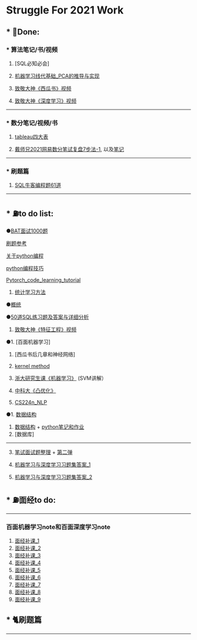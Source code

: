 # Struggle For 2021 Work

## * 🐓Done:

### * 算法笔记/书/视频
1. [SQL必知必会]

2. [机器学习线代基础_PCA的推导与实现](https://www.bilibili.com/video/BV127411t7tq)

1. [致敬大神《西瓜书》视频](https://www.bilibili.com/video/BV17J411C7zZ)

1. [致敬大神《深度学习》视频](https://www.bilibili.com/video/BV12t411N748)

---
### * 数分笔记/视频/书

1. [tableau四大表](https://www.bilibili.com/video/BV1fz4y1D7gm)

1. [戴师兄2021网易数分笔试复盘7步法-1](https://www.bilibili.com/video/BV1Vf4y1979X?t=234), 以及[笔记](https://github.com/whw199833/Struggle_2021_for_work/blob/master/notes/wangyi_interview/%E7%BD%91%E6%98%93_%E6%95%B0%E5%88%86.md)

---
### * 刷题篇
1. [SQL牛客编程题61道](https://www.nowcoder.com/ta/sql)

--- 
## * ⛽️to do list:

●[BAT面试1000题](https://zhuanlan.zhihu.com/p/41952330)

[刷题参考](https://github.com/DmrfCoder/AlgorithmAndDataStructure)

[关于python编程](https://www.bilibili.com/video/BV1t4411v794?p=39)

[python编程技巧](https://codle.net/advance-python/)

[Pytorch_code_learning_tutorial](https://pytorch.org/tutorials/)

1. [统计学习方法](https://www.bilibili.com/video/BV1i4411G7Xv)

●[概统](https://www.bilibili.com/video/BV1n741137tv?p=1)

●[50道SQL练习题及答案与详细分析](https://www.jianshu.com/p/476b52ee4f1b)

1. [致敬大神《特征工程》视频](https://www.bilibili.com/video/BV17E411471x)

●1. [百面机器学习]
1. [西瓜书后几章和神经网络]

1. [kernel method](https://www.bilibili.com/video/av31552048/?spm_id_from=333.788.videocard.1)


1. [浙大研究生课《机器学习》](https://www.bilibili.com/video/BV1dJ411B7gh?p=6) (SVM讲解）
1. [中科大《凸优化》](https://www.bilibili.com/video/BV1Jt411p7jE)
1. [CS224n_NLP](https://www.bilibili.com/video/BV1r4411f7td)

●1. [数据结构](https://www.bilibili.com/video/BV1b54y1q7Hj)
1. [数据结构](https://www.bilibili.com/video/BV1JW411i731?from=search&seid=7444677966916988839) +  [python笔记和作业](https://github.com/CYBruce/DataStructure_Algorithm_ZJU)
1. [数据库]

--- 
3. [笔试面试题整理](https://hit-alibaba.github.io/interview/) +  [第二弹](https://github.com/NLP-LOVE/ML-NLP)

1. [机器学习与深度学习习题集答案_1](http://www.tensorinfinity.com/paper_225.html)

2. [机器学习与深度学习习题集答案_2](http://www.tensorinfinity.com/paper_227.html)

## * ⛽️面经to do:
---
### 百面机器学习note和百面深度学习note

1. [面经补课_1](https://mp.weixin.qq.com/s/ev7-i0iZxLck-h3t-MhfAQ)
1. [面经补课_2](https://mp.weixin.qq.com/s/67k6PCGaIwcqq_DVPrIkcw)
2. [面经补课_3](https://mp.weixin.qq.com/s/ma_UubKmJIXjuhkKB0dLoA)
1. [面经补课_4](https://mp.weixin.qq.com/s/8yAGMIWkhtF7cW0Ts6hYLw)
1. [面经补课_5](https://mp.weixin.qq.com/s/T1fLKQnP-uanIOcDm4dLHQ)
2. [面经补课_6](https://mp.weixin.qq.com/s/gY-oi2m3MVV7IX8YCJHFMA)
1. [面经补课_7](https://mp.weixin.qq.com/s/9F8_xMgGHqbI0fOEhQDnaA)
2. [面经补课_8](https://mp.weixin.qq.com/s/yCs-PJ7VJ1DE_b5ABP0_GQ)
2. [面经补课_9](https://codle.net/intern-interview/)

## * 🐈刷题篇
---

